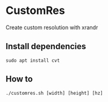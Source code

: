 # CustomRes
Create custom resolution with xrandr

## Install dependencies
```
sudo apt install cvt
```

## How to
```
./customres.sh [width] [height] [hz]
```
